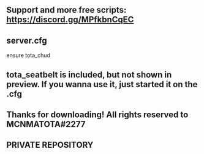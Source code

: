 ## Support and more free scripts: https://discord.gg/MPfkbnCqEC

## server.cfg

ensure tota_chud

## tota_seatbelt is included, but not shown in preview. If you wanna use it, just started it on the .cfg

## Thanks for downloading! All rights reserved to MCNMATOTA#2277

## PRIVATE REPOSITORY ##
